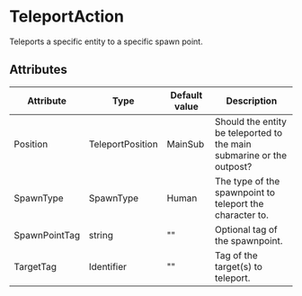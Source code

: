 # TeleportAction

Teleports a specific entity to a specific spawn point.

## Attributes

| Attribute     | Type             | Default value | Description                                                           |
|---------------|------------------|---------------|-----------------------------------------------------------------------|
| Position      | TeleportPosition | MainSub       | Should the entity be teleported to the main submarine or the outpost? |
| SpawnType     | SpawnType        | Human         | The type of the spawnpoint to teleport the character to.              |
| SpawnPointTag | string           | ""            | Optional tag of the spawnpoint.                                       |
| TargetTag     | Identifier       | ""            | Tag of the target(s) to teleport.                                     |



